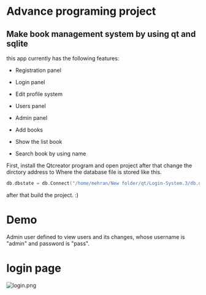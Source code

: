 # Advance programing project
## Make book management system by using qt and sqlite
this app currently has the following features:

- Registration panel

- Login panel

- Edit profile system

- Users panel

- Admin panel

- Add books

- Show the list book

- Search book by using name

First, install the Qtcreator program
and open project
after that change the dirctory address to Where the database file is stored like this.
```c++
db.dbstate = db.Connect("/home/mehran/New folder/qt/Login-System.3/db.db");
```
after that build the project. :)
# Demo
Admin user defined to view users and its changes, whose username is "admin" and password is "pass".
# login page
![login.png](https://s4.uupload.ir/files/screenshot_2022-01-18_04-40-27_0i84.png)

